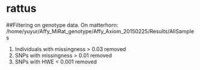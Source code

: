 # rattus

##Filtering on genotype data.
On matterhorn: /home/yuyur/Affy_MiRat_genotype/Affy_Axiom_20150225/Results/AllSamples
1. Individuals with missingness > 0.03 removed
2. SNPs with missingness > 0.01 removed
3. SNPs with HWE < 0.001 removed
